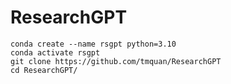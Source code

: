 # ResearchGPT

```
conda create --name rsgpt python=3.10
conda activate rsgpt
git clone https://github.com/tmquan/ResearchGPT
cd ResearchGPT/

```